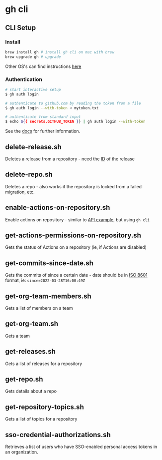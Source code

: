 # gh cli

## CLI Setup

### Install

```bash
brew install gh # install gh cli on mac with brew
brew upgrade gh # upgrade
```

Other OS's can find instructions [here](https://cli.github.com/manual/installation)

### Authentication 

```bash
# start interactive setup
$ gh auth login

# authenticate to github.com by reading the token from a file
$ gh auth login --with-token < mytoken.txt

# authenticate from standard input
$ echo ${{ secrets.GITHUB_TOKEN }} | gh auth login --with-token
```

See the [docs](https://cli.github.com/manual/gh_auth_login) for further information.

## delete-release.sh

Deletes a release from a repository - need the [ID](#get-releasessh) of the release

## delete-repo.sh

Deletes a repo - also works if the repository is locked from a failed migration, etc.

## enable-actions-on-repository.sh

Enable actions on repository - similar to [API example](./../api/enable-actions-on-repository.sh), but using `gh cli`

## get-actions-permissions-on-repository.sh

Gets the status of Actions on a repository (ie, if Actions are disabled)

## get-commits-since-date.sh

Gets the commits of since a certain date - date should be in [ISO 8601](https://en.wikipedia.org/wiki/ISO_8601) format, ie: `since=2022-03-28T16:00:49Z`

## get-org-team-members.sh

Gets a list of members on a team

## get-org-team.sh

Gets a team

## get-releases.sh

Gets a list of releases for a repository

## get-repo.sh

Gets details about a repo

## get-repository-topics.sh

Gets a list of topics for a repository

## sso-credential-authorizations.sh

Retrieves a list of users who have SSO-enabled personal access tokens in an organization.
